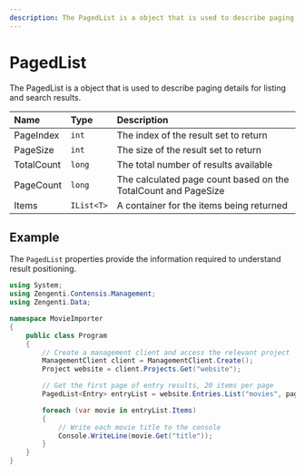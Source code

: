 ```yaml
---
description: The PagedList is a object that is used to describe paging details for listing and search results.
---
```


# PagedList

The PagedList is a object that is used to describe paging details for listing and search results.

| Name | Type | Description |
| :--- | :--- | :---------- |
| PageIndex | `int` | The index of the result set to return |
| PageSize | `int` | The size of the result set to return |
| TotalCount | `long` | The total number of results available |
| PageCount | `long` | The calculated page count based on the TotalCount and PageSize |
| Items | `IList<T>` | A container for the items being returned |

## Example

The `PagedList` properties provide the information required to understand result positioning.

```cs
using System;
using Zengenti.Contensis.Management;
using Zengenti.Data;

namespace MovieImporter
{
    public class Program
    {
        // Create a management client and access the relevant project
        ManagementClient client = ManagementClient.Create();
        Project website = client.Projects.Get("website");

        // Get the first page of entry results, 20 items per page
        PagedList<Entry> entryList = website.Entries.List("movies", pageOptions: new PageOptions(0, 20));

        foreach (var movie in entryList.Items)
        {
            // Write each movie title to the console
            Console.WriteLine(movie.Get("title"));
        }
    }
}
```
